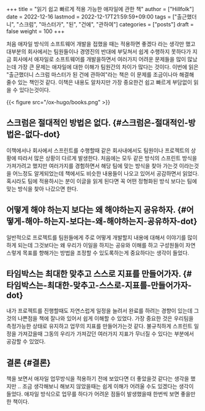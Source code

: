 +++
title = "읽기 쉽고 빠르게 적용 가능한 애자일에 관한 책"
author = ["Hillfolk"]
date = 2022-12-16
lastmod = 2022-12-17T21:59:59+09:00
tags = ["출근했더니", "스크럼", "마스터가", "된", "건에", "관하여"]
categories = ["posts"]
draft = false
weight = 100
+++

처음 애자일 방식의 소프트웨어 개발을 접했을 때는 적용하면 좋겠다 라는 생각만 했고 대부분의 회사에서는 팀원들이나 경영진의 반대에 부딪쳐서 쉽게 수행하지 못하다가 지금 회사에서 애자일로 소프트웨어를 개발을하면서 여러가지 어려운 문제들을 많이 많났는데 가장 큰 문제는 애자일에 대한 이해가 팀원간의 차이가 많다는 것이다. 이번에 읽은 "출근했더니 스크럼 마스터가 된 건에 관하여"라는 책은 이 문제를 조금이나마 해결해 줄수 있는 책인것 같다. 이책은 내용도 알차지만 가장 중요한건 쉽고 빠르게 부담없이 읽을 수 있다는것이다.

{{< figure src="/ox-hugo/books.png" >}}


## 스크럼은 절대적인 방법은 없다. {#스크럼은-절대적인-방법은-없다-dot}

이책에서나 회사에서 스프린트를 수행할때 같은 회사내에서도 팀원이나 프로젝트의 상황에 따라서 많은 상황이 다르게 발생한다. 처음에는 모두 같은 방식의 스프린트 방식을 가져가려고 했지만 여러가지를 경험하면서 해당 팀에 맞는 방식을 찾아 가는것 이라는것을 어느정도 알게되었는데 책에서도 비슷한 내용들이 나오고 있어서 공감하면서 읽었다. 혹시라도 팀에 적용하시는 분이 이글을 읽게 된다면 꼭 어떤 정형화된 방식 보다는 팀에 맞는 방식을 찾아 나갔으면 한다.


## 어떻게 해야 하는지 보다는 왜 해야하는지 공유하자. {#어떻게-해야-하는지-보다는-왜-해야하는지-공유하자-dot}

일반적으로 프로젝트를 팀원들에게 주로 어떻게 개발할지 내용에 대해서 이야기를 많이 하게 되는데 그것보다는 왜 우리가 이일을 하지는 공유와 이해를 하고 구성원들이 자연스렇게 목표를 향해가는 방법을 조정할 수 있도록하는게 중요하다는 생각이 들었다.


## 타임박스는 최대한 맞추고 스스로 지표를 만들어가자. {#타임박스는-최대한-맞추고-스스로-지표를-만들어가자-dot}

내가 프로젝트를 진행할때도 자연스럽게 일정을 늘려서 완료를 하려는 경향이 있는데 그것의 나쁜점을 책에 잘나와 있어서 쉽게 이해할 수 있었다. 가장 중요한 것은 우리팀을 측정가능한 상태로 유지하고 업무의 지표를 만들어가는것 같다. 불규칙하게 스프린트 일정을 가져갔을때 그동의 우리가 가져갔던 여러가지 지표가 무너질 수 있다는 부분에서 공감할 수 있었다.


## 결론 {#결론}

책을 보면서 애자일 업무방식을 적용하기 전에 보았다면 더 좋았을것 같다는 생각을 했지만 .. 조금 생각해보니 해보지 않았을때는 쉽게 이해가 어려울 수도 있겠다는 생각이 들었다. 애자일 방식으로 업무를 하다가 어려운 점들이 발생했을때 한번씩 보면 좋을만한 책이다.
